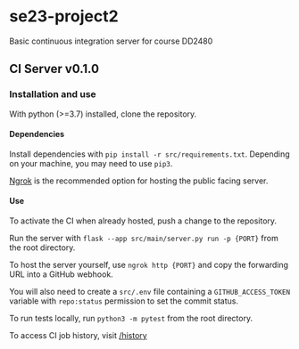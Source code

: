 # se23-project2
Basic continuous integration server for course DD2480

## CI Server v0.1.0

### Installation and use

With python (>=3.7) installed, clone the repository. 

#### Dependencies

Install dependencies with `pip install -r src/requirements.txt`.
Depending on your machine, you may need to use `pip3`.

[Ngrok](https://ngrok.com/) is the recommended option for hosting the public facing server.

#### Use

To activate the CI when already hosted, push a change to the repository.

Run the server with `flask --app src/main/server.py run -p {PORT}` from the root directory.

To host the server yourself, use `ngrok http {PORT}` and copy the forwarding URL into a GitHub webhook.

You will also need to create a `src/.env` file containing a `GITHUB_ACCESS_TOKEN` variable with `repo:status` permission to set the commit status.

To run tests locally, run `python3 -m pytest` from the root directory.

To access CI job history, visit [<the server http url>/history](set.this.up/before/presentation)
